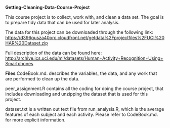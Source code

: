 <b>Getting-Cleaning-Data-Course-Project</b>

This course project is to collect, work with, and clean a data set. The goal is to prepare tidy data that can be used for later analysis.

The data for this project can be downloaded through the following link: https://d396qusza40orc.cloudfront.net/getdata%2Fprojectfiles%2FUCI%20HAR%20Dataset.zip

Full description of the data can be found here: http://archive.ics.uci.edu/ml/datasets/Human+Activity+Recognition+Using+Smartphones

<b>Files</b>
CodeBook.md. describes the variables, the data, and any work that are performed to clean up the data.

peer_assignment.R contains all the coding for doing the course project, that includes downloading and unzipping the dataset that is used for this project.

dataset.txt is a written out text file from run_analysis.R, which is the average features of each subject and each activity. Please refer to CodeBook.md. for more explicit information.

